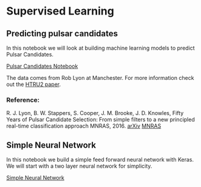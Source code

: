 # Supervised Learning

## Predicting pulsar candidates

In this notebook we will look at building machine learning models to predict Pulsar Candidates.

[Pulsar Candidates Notebook](supervised_learning.ipynb)

The data comes from Rob Lyon at Manchester. For more information check out the [HTRU2 paper](https://figshare.com/articles/HTRU2/3080389/1).

### Reference:
R. J. Lyon, B. W. Stappers, S. Cooper, J. M. Brooke, J. D. Knowles, Fifty Years of Pulsar Candidate Selection: From simple filters to a new principled real-time classification approach MNRAS, 2016. [arXiv](https://arxiv.org/pdf/1603.05166.pdf) [MNRAS](https://academic.oup.com/mnras/article-abstract/459/1/1104/2608953/Fifty-years-of-pulsar-candidate-selection-from)

## Simple Neural Network

In this notebook we build a simple feed forward neural network with Keras. We will start with a two layer neural network for simplicity.

[Simple Neural Network](Simple-Neural-Network.ipynb)